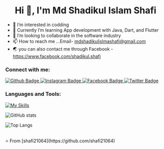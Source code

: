  <h1 align="center">Hi 👋, I'm Md Shadikul Islam Shafi</h1>


- 👀 I’m interested in codding
- 🌱 Currently I’m learning App development with Java, Dart, and Flutter
- 💞️ I’m looking to collaborate in the software industry
- 📫 How to reach me ...Email- mdshadikulislmashafi@gmail.com
- 🌏 you can also contact me through Facebook - https://www.facebook.com/shadikul.shafi
  
### Connect with me:
<div id="badges">
  <a href="https://github.com/shafi21064">
    <img src="https://img.shields.io/badge/Github-white?style=for-the-badge&logo=Github&logoColor=black" alt="Github Badge"/>
  </a>
   <a href="https://www.instagram.com/shadikulshafi/">
    <img src="https://img.shields.io/badge/Instagram-purple?style=for-the-badge&logo=instagram&logoColor=white" alt="Instagram Badge"/>
  </a>
   <a href="https://www.facebook.com/shadikul.shafi">
    <img src="https://img.shields.io/badge/Facebook-blue?style=for-the-badge&logo=facebook&logoColor=white" alt="Facebook Badge"/>
  </a>
   <a href="https://twitter.com/shadikul_shafi">
    <img src="https://img.shields.io/badge/Twitter-blue?style=for-the-badge&logo=twitter&logoColor=white" alt="Twitter Badge"/>
  </a>
</div>

### Languages and Tools:
[![My Skills](https://skillicons.dev/icons?i=flutter,dart,firebase,github,git,postman,figma,xd&perline=5)](https://skillicons.dev)

![GitHub stats](https://github-readme-stats.vercel.app/api?username=shafi21064&show_icons=true&theme=dark)

![Top Langs](https://github-readme-stats.vercel.app/api/top-langs/?username=shafi21064&theme=dark)


<br>
⭐️ From [shafi21064](https://github.com/shafi21064)
